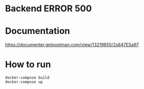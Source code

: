 # Backend ERROR 500

# Documentation
https://documenter.getpostman.com/view/13219855/2s847ESa97

# How to run
```
docker-compose build
docker-compose up
```
